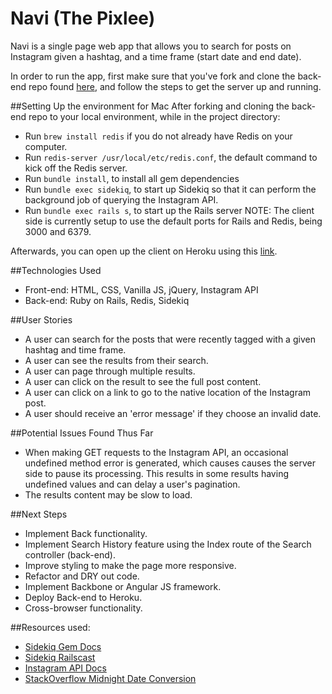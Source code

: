 # Navi (The Pixlee)
Navi is a single page web app that allows you to search for posts on Instagram given a hashtag, and a time frame (start date and end date).

In order to run the app, first make sure that you've fork and clone the back-end repo found [here](http://github.com/hdngo/navis-wings), and follow the steps to get the server up and running.

##Setting Up the environment for Mac
After forking and cloning the back-end repo to your local environment, while in the project directory:
* Run `brew install redis` if you do not already have Redis on your computer.
* Run `redis-server /usr/local/etc/redis.conf`, the default command to kick off the Redis server.
* Run `bundle install`, to install all gem dependencies
* Run `bundle exec sidekiq`, to start up Sidekiq so that it can perform the background job of querying the Instagram API.
* Run `bundle exec rails s`, to start up the Rails server
NOTE: The client side is currently setup to use the default ports for Rails and Redis, being 3000 and 6379.

Afterwards, you can open up the client on Heroku using this [link](http://navi-the-pixlee.herokuapp.com).

##Technologies Used
* Front-end: HTML, CSS, Vanilla JS, jQuery, Instagram API
* Back-end: Ruby on Rails, Redis, Sidekiq

##User Stories
* A user can search for the posts that were recently tagged with a given hashtag and time frame.
* A user can see the results from their search.
* A user can page through multiple results.
* A user can click on the result to see the full post content.
* A user can click on a link to go to the native location of the Instagram post.
* A user should receive an 'error message' if they choose an invalid date.

##Potential Issues Found Thus Far
* When making GET requests to the Instagram API, an occasional undefined method error is generated, which causes causes the server side to pause its processing. This results in some results having undefined values and can delay a user's pagination.
* The results content may be slow to load.

##Next Steps
* Implement Back functionality.
* Implement Search History feature using the Index route of the Search controller (back-end).
* Improve styling to make the page more responsive.
* Refactor and DRY out code.
* Implement Backbone or Angular JS framework.
* Deploy Back-end to Heroku.
* Cross-browser functionality.

##Resources used:
- [Sidekiq Gem Docs](https://github.com/mperham/sidekiq)
- [Sidekiq Railscast](https://www.youtube.com/watch?v=iIXLt24f8Mg)
- [Instagram API Docs](https://instagram.com/developer/endpoints/tags/)
- [StackOverflow Midnight Date Conversion](http://stackoverflow.com/questions/3894048/what-is-the-best-way-to-initialize-a-javascript-date-to-midnight)
